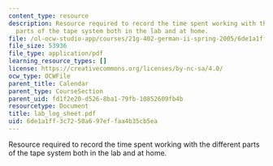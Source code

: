 ```yaml
---
content_type: resource
description: Resource required to record the time spent working with the different
  parts of the tape system both in the lab and at home.
file: /ol-ocw-studio-app/courses/21g-402-german-ii-spring-2005/6de1a1ff3c7250a697effaa4b35cb5ea_lab_log_sheet.pdf
file_size: 53936
file_type: application/pdf
learning_resource_types: []
license: https://creativecommons.org/licenses/by-nc-sa/4.0/
ocw_type: OCWFile
parent_title: Calendar
parent_type: CourseSection
parent_uid: fd1f2e20-d526-8ba1-79fb-10852609fb4b
resourcetype: Document
title: lab_log_sheet.pdf
uid: 6de1a1ff-3c72-50a6-97ef-faa4b35cb5ea
---
```

Resource required to record the time spent working with the different parts of the tape system both in the lab and at home.